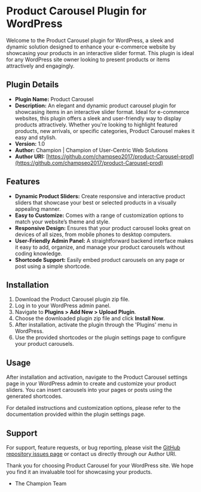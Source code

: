 # Product Carousel Plugin for WordPress

Welcome to the Product Carousel plugin for WordPress, a sleek and dynamic solution designed to enhance your e-commerce website by showcasing your products in an interactive slider format. This plugin is ideal for any WordPress site owner looking to present products or items attractively and engagingly.

## Plugin Details

- **Plugin Name:** Product Carousel
- **Description:** An elegant and dynamic product carousel plugin for showcasing items in an interactive slider format. Ideal for e-commerce websites, this plugin offers a sleek and user-friendly way to display products attractively. Whether you're looking to highlight featured products, new arrivals, or specific categories, Product Carousel makes it easy and stylish.
- **Version:** 1.0
- **Author:** Champion | Champion of User-Centric Web Solutions
- **Author URI:** [https://github.com/champseo2017/product-Carousel-prod](https://github.com/champseo2017/product-Carousel-prod)

## Features

- **Dynamic Product Sliders:** Create responsive and interactive product sliders that showcase your best or selected products in a visually appealing manner.
- **Easy to Customize:** Comes with a range of customization options to match your website’s theme and style.
- **Responsive Design:** Ensures that your product carousel looks great on devices of all sizes, from mobile phones to desktop computers.
- **User-Friendly Admin Panel:** A straightforward backend interface makes it easy to add, organize, and manage your product carousels without coding knowledge.
- **Shortcode Support:** Easily embed product carousels on any page or post using a simple shortcode.

## Installation

1. Download the Product Carousel plugin zip file.
2. Log in to your WordPress admin panel.
3. Navigate to **Plugins > Add New > Upload Plugin**.
4. Choose the downloaded plugin zip file and click **Install Now**.
5. After installation, activate the plugin through the 'Plugins' menu in WordPress.
6. Use the provided shortcodes or the plugin settings page to configure your product carousels.

## Usage

After installation and activation, navigate to the Product Carousel settings page in your WordPress admin to create and customize your product sliders. You can insert carousels into your pages or posts using the generated shortcodes.

For detailed instructions and customization options, please refer to the documentation provided within the plugin settings page.

## Support

For support, feature requests, or bug reporting, please visit the [GitHub repository issues page](https://github.com/champseo2017/product-Carousel-prod/issues) or contact us directly through our Author URI.

Thank you for choosing Product Carousel for your WordPress site. We hope you find it an invaluable tool for showcasing your products.

- The Champion Team
